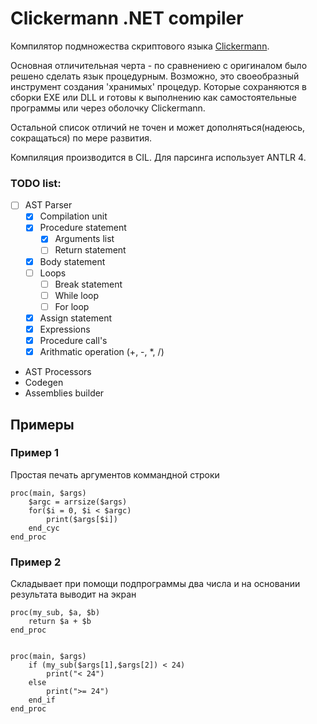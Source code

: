 # Clickermann .NET compiler

Компилятор подмножества скриптового языка [Clickermann](https://ru.wikipedia.org/wiki/Clickermann).

Основная отличительная черта - по сравнениею с оригиналом было решено сделать язык процедурным. 
Возможно, это своеобразный инструмент создания 'хранимых' процедур. Которые сохраняются в сборки EXE или DLL
и готовы к выполнению как самостоятельные программы или через оболочку Clickermann. 

Остальной список отличий не точен и может дополняться(надеюсь, сокращаться) по мере развития.

Компиляция производится в CIL. Для парсинга использует ANTLR 4.

### TODO list:
 - [ ] AST Parser
    - [x] Compilation unit
    - [x] Procedure statement
        - [x] Arguments list
        - [ ] Return statement
    - [x] Body statement
    - [ ] Loops
        - [ ] Break statement
        - [ ] While loop
        - [ ] For loop
    - [x] Assign statement
    - [x] Expressions
    - [x] Procedure call's
    - [x] Arithmatic operation (+, -, *, /)
 - AST Processors
 - Codegen
 - Assemblies builder

## Примеры

### Пример 1

Простая печать аргументов коммандной строки

```
proc(main, $args)
	$argc = arrsize($args)
	for($i = 0, $i < $argc)
		print($args[$i])
	end_cyc
end_proc
```

### Пример 2

Складывает при помощи подпрограммы два числа и на основании результата выводит на экран

```
proc(my_sub, $a, $b)
	return $a + $b
end_proc


proc(main, $args)
	if (my_sub($args[1],$args[2]) < 24)
		print("< 24")
	else
		print(">= 24")
	end_if
end_proc
```